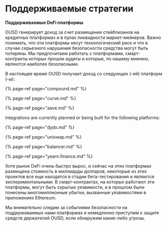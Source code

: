 # Поддерживаемые стратегии

**Поддерживаемые DeFi платформы**

OUSD генерирует доход за счет размещения стейблкоинов на кредитных платформах и в пулах ликвидности маркет-мейкеров. Важно понимать, что эти платформы несут технологический риск и что в случае серьезного нарушения безопасности средства могут быть потеряны. Мы предпочитаем работать с платформами, смарт-контракты которых прошли аудиты и которые, по нашему мнению, являются наиболее безопасными.

В настоящее время OUSD получает доход со следующих (-ей) платформ (-ы):

{% page-ref page="compound.md" %}

{% page-ref page="curve.md" %}

{% page-ref page="aave.md" %}

Integrations are currently planned or being built for the following platforms:

{% page-ref page="dydx.md" %}

{% page-ref page="uniswap.md" %}

{% page-ref page="balancer.md" %}

{% page-ref page="yearn.finance.md" %}

Хотя рынок DeFi очень быстро вырос, и сейчас на этих платформах размещена стоимость в миллиарды долларов, некоторые из этих проектов все еще находятся в стадии бета-тестирования и являются экспериментальными. В смарт-контрактах, на которых работают эти платформы, могут быть скрытые уязвимости, и в прошлом были понесены многомиллионные убытки, вызванные уязвимостями в приложениях Ethereum.

Мы внимательно следим за событиями безопасности на поддерживаемых нами платформах и немедленно приступим к защите средств держателей OUSD, если обнаружим какие-либо угрозы.




